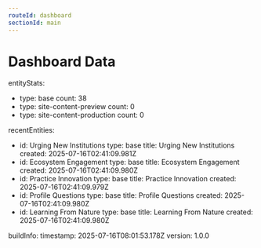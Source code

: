 ```yaml
---
routeId: dashboard
sectionId: main
---
```


# Dashboard Data

entityStats:

- type: base
  count: 38
- type: site-content-preview
  count: 0
- type: site-content-production
  count: 0

recentEntities:

- id: Urging New Institutions
  type: base
  title: Urging New Institutions
  created: 2025-07-16T02:41:09.981Z
- id: Ecosystem Engagement
  type: base
  title: Ecosystem Engagement
  created: 2025-07-16T02:41:09.980Z
- id: Practice Innovation
  type: base
  title: Practice Innovation
  created: 2025-07-16T02:41:09.979Z
- id: Profile Questions
  type: base
  title: Profile Questions
  created: 2025-07-16T02:41:09.980Z
- id: Learning From Nature
  type: base
  title: Learning From Nature
  created: 2025-07-16T02:41:09.980Z

buildInfo:
timestamp: 2025-07-16T08:01:53.178Z
version: 1.0.0
